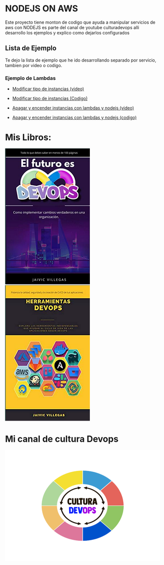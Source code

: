 # NODEJS ON AWS
Este proyecto tiene monton de codigo que ayuda a manipular servicios de aws con NODEJS es parte del canal de youtube culturadevops
alli desarrollo los ejemplos y explico como dejarlos configurados 

## Lista de Ejemplo
Te dejo la lista de ejemplo que he ido desarrollando separado por servicio, tambien por video o codigo.
### Ejemplo de Lambdas
- [Modificar tipo de instancias (video)](https://youtu.be/BGIvZpsFTw4)
- [Modificar tipo de instancias (Codigo)](https://github.com/culturadevops/nodejs_on_aws/tree/master/lambda.modifyEC2)

- [Apagar y encender instancias con lambdas y nodejs (video)](https://youtu.be/BGIvZpsFTw4)
- [Apagar y encender instancias con lambdas y nodejs (codigo)](https://github.com/culturadevops/nodejs_on_aws/tree/master/lambda.modifyEC2)


# Mis Libros:

[![libros futuro es devops ](https://github.com/culturadevops/recursos/blob/master/portada-futuro-es-devops.png)](https://amzn.to/3S8AGG9) [![libros herramientas devops](https://github.com/culturadevops/recursos/blob/master/portada-herramientasdevops.png)](https://amzn.to/3ga1c4E)

# Mi canal de cultura Devops

[![canal de youtube sobre devops ](https://github.com/culturadevops/recursos/blob/master/logo-culturadevops.png)](https://www.youtube.com/channel/UCfJ67eVA7DkKbbIF5ceJDMA?sub_confirmation=1) 
